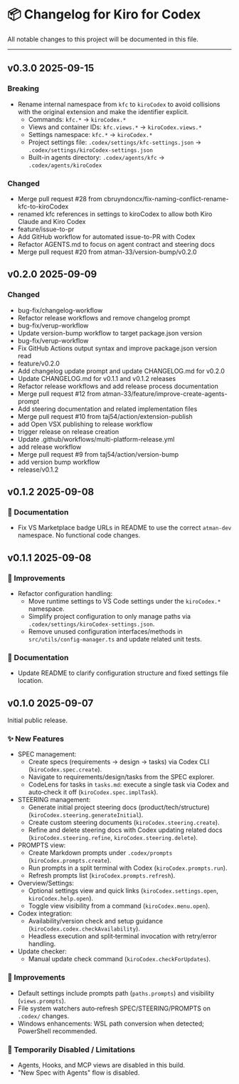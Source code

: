 # 📦 Changelog for Kiro for Codex

All notable changes to this project will be documented in this file.

---

## v0.3.0 2025-09-15

### Breaking

- Rename internal namespace from `kfc` to `kiroCodex` to avoid collisions with the original extension and make the identifier explicit.
  - Commands: `kfc.*` → `kiroCodex.*`
  - Views and container IDs: `kfc.views.*` → `kiroCodex.views.*`
  - Settings namespace: `kfc.*` → `kiroCodex.*`
  - Project settings file: `.codex/settings/kfc-settings.json` → `.codex/settings/kiroCodex-settings.json`
  - Built-in agents directory: `.codex/agents/kfc` → `.codex/agents/kiroCodex`

### Changed

- Merge pull request #28 from cbruyndoncx/fix-naming-conflict-rename-kfc-to-kiroCodex
- renamed kfc references in settings to kiroCodex to allow both Kiro Claude and Kiro Codex
- feature/issue-to-pr
- Add GitHub workflow for automated issue-to-PR with Codex
- Refactor AGENTS.md to focus on agent contract and steering docs
- Merge pull request #20 from atman-33/version-bump/v0.2.0

## v0.2.0 2025-09-09

### Changed

- bug-fix/changelog-workflow
- Refactor release workflows and remove changelog prompt
- bug-fix/verup-workflow
- Update version-bump workflow to target package.json version
- bug-fix/verup-workflow
- Fix GitHub Actions output syntax and improve package.json version read
- feature/v0.2.0
- Add changelog update prompt and update CHANGELOG.md for v0.2.0
- Update CHANGELOG.md for v0.1.1 and v0.1.2 releases
- Refactor release workflows and add release process documentation
- Merge pull request #12 from atman-33/feature/improve-create-agents-prompt
- Add steering documentation and related implementation files
- Merge pull request #10 from taj54/action/extension-publish
- add Open VSX publishing to release workflow
- trigger release on release creation
- Update .github/workflows/multi-platform-release.yml
- add release workflow
- Merge pull request #9 from taj54/action/version-bump
- add version bump workflow
- release/v0.1.2

## v0.1.2 2025-09-08

### 📝 Documentation

- Fix VS Marketplace badge URLs in README to use the correct `atman-dev` namespace. No functional code changes.

## v0.1.1 2025-09-08

### 🔧 Improvements

- Refactor configuration handling:
  - Move runtime settings to VS Code settings under the `kiroCodex.*` namespace.
  - Simplify project configuration to only manage paths via `.codex/settings/kiroCodex-settings.json`.
  - Remove unused configuration interfaces/methods in `src/utils/config-manager.ts` and update related unit tests.

### 📝 Documentation

- Update README to clarify configuration structure and fixed settings file location.

## v0.1.0 2025-09-07

Initial public release.

### ✨ New Features

- SPEC management:
  - Create specs (requirements → design → tasks) via Codex CLI (`kiroCodex.spec.create`).
  - Navigate to requirements/design/tasks from the SPEC explorer.
  - CodeLens for tasks in `tasks.md`: execute a single task via Codex and auto‑check it off (`kiroCodex.spec.implTask`).
- STEERING management:
  - Generate initial project steering docs (product/tech/structure) (`kiroCodex.steering.generateInitial`).
  - Create custom steering documents (`kiroCodex.steering.create`).
  - Refine and delete steering docs with Codex updating related docs (`kiroCodex.steering.refine`, `kiroCodex.steering.delete`).
- PROMPTS view:
  - Create Markdown prompts under `.codex/prompts` (`kiroCodex.prompts.create`).
  - Run prompts in a split terminal with Codex (`kiroCodex.prompts.run`).
  - Refresh prompts list (`kiroCodex.prompts.refresh`).
- Overview/Settings:
  - Optional settings view and quick links (`kiroCodex.settings.open`, `kiroCodex.help.open`).
  - Toggle view visibility from a command (`kiroCodex.menu.open`).
- Codex integration:
  - Availability/version check and setup guidance (`kiroCodex.codex.checkAvailability`).
  - Headless execution and split‑terminal invocation with retry/error handling.
- Update checker:
  - Manual update check command (`kiroCodex.checkForUpdates`).

### 🔧 Improvements

- Default settings include prompts path (`paths.prompts`) and visibility (`views.prompts`).
- File system watchers auto‑refresh SPEC/STEERING/PROMPTS on `.codex/` changes.
- Windows enhancements: WSL path conversion when detected; PowerShell recommended.

### 🚫 Temporarily Disabled / Limitations

- Agents, Hooks, and MCP views are disabled in this build.
- "New Spec with Agents" flow is disabled.
